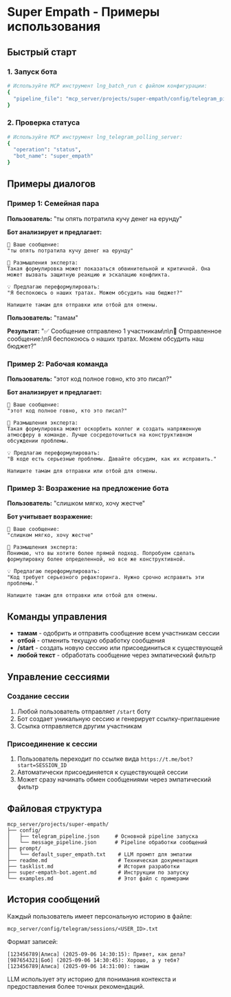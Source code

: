 # Super Empath - Примеры использования

## Быстрый старт

### 1. Запуск бота
```bash
# Используйте MCP инструмент lng_batch_run с файлом конфигурации:
{
  "pipeline_file": "mcp_server/projects/super-empath/config/telegram_pipeline.json"
}
```

### 2. Проверка статуса
```bash
# Используйте MCP инструмент lng_telegram_polling_server:
{
  "operation": "status",
  "bot_name": "super_empath"
}
```

## Примеры диалогов

### Пример 1: Семейная пара

**Пользователь:** "ты опять потратила кучу денег на ерунду"

**Бот анализирует и предлагает:**
```
📝 Ваше сообщение:
"ты опять потратила кучу денег на ерунду"

🤔 Размышления эксперта:
Такая формулировка может показаться обвинительной и критичной. Она может вызвать защитную реакцию и эскалацию конфликта.

💡 Предлагаю переформулировать:
"Я беспокоюсь о наших тратах. Можем обсудить наш бюджет?"

Напишите тамам для отправки или отбой для отмены.
```

**Пользователь:** "тамам"

**Результат:** "✅ Сообщение отправлено 1 участникам\n\n📝 Отправленное сообщение:\nЯ беспокоюсь о наших тратах. Можем обсудить наш бюджет?"

### Пример 2: Рабочая команда

**Пользователь:** "этот код полное говно, кто это писал?"

**Бот анализирует и предлагает:**
```
📝 Ваше сообщение:
"этот код полное говно, кто это писал?"

🤔 Размышления эксперта:
Такая формулировка может оскорбить коллег и создать напряженную атмосферу в команде. Лучше сосредоточиться на конструктивном обсуждении проблемы.

💡 Предлагаю переформулировать:
"В коде есть серьезные проблемы. Давайте обсудим, как их исправить."

Напишите тамам для отправки или отбой для отмены.
```

### Пример 3: Возражение на предложение бота

**Пользователь:** "слишком мягко, хочу жестче"

**Бот учитывает возражение:**
```
📝 Ваше сообщение:
"слишком мягко, хочу жестче"

🤔 Размышления эксперта:
Понимаю, что вы хотите более прямой подход. Попробуем сделать формулировку более определенной, но все же конструктивной.

💡 Предлагаю переформулировать:
"Код требует серьезного рефакторинга. Нужно срочно исправить эти проблемы."

Напишите тамам для отправки или отбой для отмены.
```

## Команды управления

- **тамам** - одобрить и отправить сообщение всем участникам сессии
- **отбой** - отменить текущую обработку сообщения
- **/start** - создать новую сессию или присоединиться к существующей
- **любой текст** - обработать сообщение через эмпатический фильтр

## Управление сессиями

### Создание сессии
1. Любой пользователь отправляет `/start` боту
2. Бот создает уникальную сессию и генерирует ссылку-приглашение
3. Ссылка отправляется другим участникам

### Присоединение к сессии
1. Пользователь переходит по ссылке вида `https://t.me/bot?start=SESSION_ID`
2. Автоматически присоединяется к существующей сессии
3. Может сразу начинать обмен сообщениями через эмпатический фильтр

## Файловая структура

```
mcp_server/projects/super-empath/
├── config/
│   ├── telegram_pipeline.json     # Основной pipeline запуска
│   └── message_pipeline.json      # Pipeline обработки сообщений
├── prompt/
│   └── default_super_empath.txt    # LLM промпт для эмпатии
├── readme.md                       # Техническая документация
├── tasklist.md                     # История разработки
├── super-empath-bot.agent.md       # Инструкции по запуску
└── examples.md                     # Этот файл с примерами
```

## История сообщений

Каждый пользователь имеет персональную историю в файле:
```
mcp_server/config/telegram/sessions/<USER_ID>.txt
```

Формат записей:
```
[123456789|Алиса] (2025-09-06 14:30:15): Привет, как дела?
[987654321|Боб] (2025-09-06 14:30:45): Хорошо, а у тебя?
[123456789|Алиса] (2025-09-06 14:31:00): тамам
```

LLM использует эту историю для понимания контекста и предоставления более точных рекомендаций.
